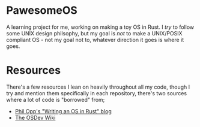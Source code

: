 # PawesomeOS
A learning project for me, working on making a toy OS in Rust. I *try* to follow some UNIX design philsophy, but my goal is *not* to make a UNIX/POSIX compliant OS - not my goal not to, whatever direction it goes is where it goes.

# Resources
There's a few resources I lean on heavily throughout all my code, though I try and mention them specifically in each repository, there's two sources where a lot of code is "borrowed" from;
- [Phil Opp's "Writing an OS in Rust" blog](https://os.phil-opp.com/)
- [The OSDev Wiki](https://wiki.osdev.org/)
